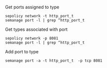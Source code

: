 Get ports assigned to type
```
sepolicy network -t http_port_t  
semanage port -l | grep ^http_port_t
```

Get types associated with port
```
sepolicy network -p 8081
semanage port -l | grep ^http_port_t
```

Add port to type
```
semanage port -a -t http_port_t  -p tcp 8081
```
